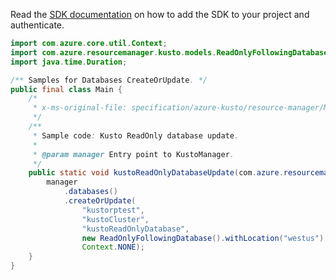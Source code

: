 Read the [SDK documentation](https://github.com/Azure/azure-sdk-for-java/blob/azure-resourcemanager-kusto_1.0.0-beta.4/sdk/kusto/azure-resourcemanager-kusto/README.md) on how to add the SDK to your project and authenticate.

```java
import com.azure.core.util.Context;
import com.azure.resourcemanager.kusto.models.ReadOnlyFollowingDatabase;
import java.time.Duration;

/** Samples for Databases CreateOrUpdate. */
public final class Main {
    /*
     * x-ms-original-file: specification/azure-kusto/resource-manager/Microsoft.Kusto/stable/2022-02-01/examples/KustoDatabaseReadonlyUpdate.json
     */
    /**
     * Sample code: Kusto ReadOnly database update.
     *
     * @param manager Entry point to KustoManager.
     */
    public static void kustoReadOnlyDatabaseUpdate(com.azure.resourcemanager.kusto.KustoManager manager) {
        manager
            .databases()
            .createOrUpdate(
                "kustorptest",
                "kustoCluster",
                "kustoReadOnlyDatabase",
                new ReadOnlyFollowingDatabase().withLocation("westus").withHotCachePeriod(Duration.parse("P1D")),
                Context.NONE);
    }
}
```
